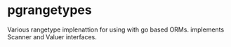 # pgrangetypes
Various rangetype implenattion for using with go based ORMs. implements Scanner and Valuer interfaces.
